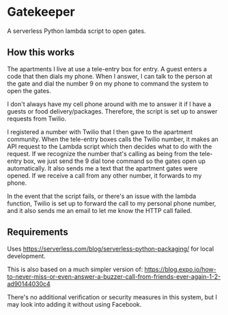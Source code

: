 # Gatekeeper

A serverless Python lambda script to open gates.

## How this works

The apartments I live at use a tele-entry box for entry. A guest enters a code that then dials my phone. When I answer, I can talk to the person at the gate and dial the number 9 on my phone to command the system to open the gates.

I don't always have my cell phone around with me to answer it if I have a guests or food delivery/packages. Therefore, the script is set up to answer requests from Twilio.

I registered a number with Twilio that I then gave to the apartment community. When the tele-entry boxes calls the Twilio number, it makes an API request to the Lambda script which then decides what to do with the request. If we recognize the number that's calling as being from the tele-entry box, we just send the 9 dial tone command so the gates open up automatically. It also sends me a text that the apartment gates were opened. If we receive a call from any other number, it forwards to my phone.

In the event that the script fails, or there's an issue with the lambda function, Twilio is set up to forward the call to my personal phone number, and it also sends me an email to let me know the HTTP call failed.

## Requirements

Uses https://serverless.com/blog/serverless-python-packaging/ for local development. 

This is also based on a much simpler version of: https://blog.expo.io/how-to-never-miss-or-even-answer-a-buzzer-call-from-friends-ever-again-1-2-ad90144030c4

There's no additional verification or security measures in this system, but I may look into adding it without using Facebook.